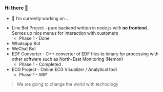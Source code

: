 ### Hi there 👋

- 🔭 I’m currently working on ...
* Line Bot Project - pure backend written in node.js with **no frontend**. Serves up nice menus for interaction with customers
  * Phase 1 - Done
* Whatsapp Bot
* WeChat Bot
* EDF Converter - C++ converter of EDF files to binary for processing with other software such as North-East Monitoring (Nemon)
  * Phase 1 - Completed
* ECG Project - Online ECG Visualizer / Analytical tool
  * Phase 1 - WIP

> We are going to change the world with technology


<!--
**jkpa/jkpa** is a ✨ _special_ ✨ repository because its `README.md` (this file) appears on your GitHub profile.

Here are some ideas to get you started:

- 🔭 I’m currently working on ...
- 🌱 I’m currently learning ...
- 👯 I’m looking to collaborate on ...
- 🤔 I’m looking for help with ...
- 💬 Ask me about ...
- 📫 How to reach me: ...
- 😄 Pronouns: ...
- ⚡ Fun fact: ...
-->
